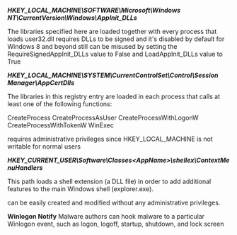 ***HKEY_LOCAL_MACHINE\SOFTWARE\Microsoft\Windows***
***NT\CurrentVersion\Windows\AppInit_DLLs***

The libraries specified here are loaded
together with every process that loads user32.dll
requires DLLs to be signed and it's disabled by default for Windows 8 and
beyond
still can be misused by setting
the RequireSignedAppInit_DLLs value to False and LoadAppInit_DLLs value to
True

***HKEY_LOCAL_MACHINE\SYSTEM\CurrentControlSet\Control\Session***
***Manager\AppCertDlls***

The libraries in this registry entry are loaded in each process that calls at least one of the
following functions:

CreateProcess
CreateProcessAsUser
CreateProcessWithLogonW
CreateProcessWithTokenW
WinExec

requires
administrative privileges since HKEY_LOCAL_MACHINE is not writable for normal users

***HKEY_CURRENT_USER\Software\Classes\<AppName>\shellex\ContextMenuHandlers***

This path loads a shell extension (a DLL file) in order to add additional features to the main
Windows shell (explorer.exe).

can be easily created and modified without any
administrative privileges.

**Winlogon Notify**
Malware authors can hook malware to a particular Winlogon event, such as logon, logoff, startup, shutdown, and lock screen



